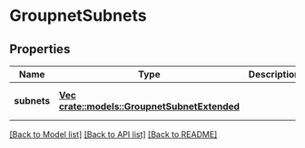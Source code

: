 # GroupnetSubnets

## Properties
Name | Type | Description | Notes
------------ | ------------- | ------------- | -------------
**subnets** | [**Vec <crate::models::GroupnetSubnetExtended>**](GroupnetSubnetExtended.md) |  | [optional] [default to null]

[[Back to Model list]](../README.md#documentation-for-models) [[Back to API list]](../README.md#documentation-for-api-endpoints) [[Back to README]](../README.md)


